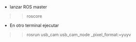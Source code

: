 + lanzar ROS master
>>roscore
+ En otro terminal ejecutar 
>>rosrun usb_cam usb_cam_node _pixel_format:=yuyv
